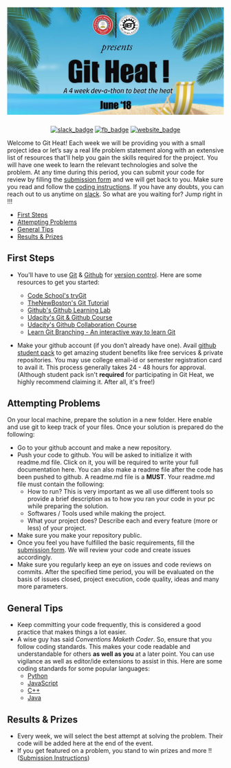 # ![Git Heat Spread](assets/githeat18.jpg)

<p align="center">
<a href='https://kutt.it/ietslack'><img src='https://img.shields.io/badge/Connect_on-Slack-3AAE84.svg?longCache=true&amp;style=for-the-badge' alt='slack_badge' referrerPolicy='no-referrer' /></a>
<a href='https://kutt.it/ietfb'><img src='https://img.shields.io/badge/Follow_On-Facebook-3C5898.svg?longCache=true&amp;style=for-the-badge' alt='fb_badge' referrerPolicy='no-referrer' /></a>
<a href='https://kutt.it/ietweb'><img src='https://img.shields.io/badge/Visit_On-Website-CF000F.svg?longCache=true&amp;style=for-the-badge' alt='website_badge' referrerPolicy='no-referrer' /></a>
</p>



Welcome to Git Heat! Each week we will be providing you with a small project idea or let’s say a real life problem statement along with an extensive list of resources that'll help you gain the skills required for the project. You will have one week to learn the relevant technologies and solve the problem. At any time during this period, you can submit your code for review by filling the [submission form](https://kutt.it/githeatsubmit) and we will get back to you. Make sure you read and follow the [coding instructions](./CODING_INSTRUCTIONS.md). If you have any doubts, you can reach out to us anytime on [slack](https://kutt.it/ietslack). So what are you waiting for? Jump right in !!!

- [First Steps](#first-steps)
- [Attempting Problems](#attempting-problems)
- [General Tips](#general-tips)
- [Results & Prizes](#results--prizes)

## First Steps

- You'll have to use [Git](https://www.youtube.com/watch?v=uhtzxPU7Bz0) & [Github](https://www.youtube.com/watch?v=w3jLJU7DT5E) for [version control](https://git-scm.com/video/what-is-version-control). Here are some resources to get you started:
    - [Code School's tryGit](https://try.github.io/)
    - [TheNewBoston's Git Tutorial](https://www.youtube.com/playlist?list=PL6gx4Cwl9DGAKWClAD_iKpNC0bGHxGhcx)
    - [Github's Github Learning Lab](https://www.youtube.com/watch?v=9S0p8YMQzsM)
    - [Udacity's Git & Github Course](https://in.udacity.com/course/how-to-use-git-and-github--ud775)
    - [Udacity's Github Collaboration Course](https://in.udacity.com/course/github-collaboration--ud456)
    - [Learn Git Branching - An interactive way to learn Git](https://learngitbranching.js.org/?demo)

- Make your github account (if you don’t already have one). Avail [github student pack](https://education.github.com/pack) to get amazing student benefits like free services & private repositories. You may use college email-id or semester registration card to avail it. This process generally takes 24 - 48 hours for approval. (Although student pack isn't **required** for participating in Git Heat, we highly recommend claiming it. After all, it's free!)

## Attempting Problems

On your local machine, prepare the solution in a new folder. Here enable and use git to keep track of your files. Once your solution is prepared do the following:

- Go to your github account and make a new repository.
- Push your code to github. You will be asked to initialize it with readme.md file. Click on it, you will be required to write your full documentation here. You can also make a readme file after the code has been pushed to github. A readme.md file is a **MUST**. Your readme.md file must contain the following:
    - How to run? This is very important as we all use different tools so provide a brief description as to how you ran your code in your pc while preparing the solution.
    - Softwares / Tools used while making the project.
    - What your project does? Describe each and every feature (more or less) of your project.
- Make sure you make your repository public.
- Once you feel you have fulfilled the basic requirements, fill the [submission form](https://kutt.it/githeatsubmit). We will review your code and create issues accordingly.
- Make sure you regularly keep an eye on issues and code reviews on commits. After the specified time period, you will be evaluated on the basis of issues closed, project execution, code quality, ideas and many more parameters.

## General Tips

- Keep committing your code frequently, this is considered a good practice that makes things a lot easier.
- A wise guy has said *Conventions Maketh Coder*. So, ensure that you follow coding standards. This makes your code readable and understandable for others **as well as you** at a later point. You can use vigilance as well as editor/ide extensions to assist in this. Here are some coding standards for some popular languages:
    - [Python](https://www.python.org/dev/peps/pep-0008/)
    - [JavaScript](https://www.w3schools.com/js/js_conventions.asp)
    - [C++](https://google.github.io/styleguide/cppguide.html)
    - [Java](https://google.github.io/styleguide/javaguide.html)

## Results & Prizes

- Every week, we will select the best attempt at solving the problem. Their code will be added here at the end of the event.
- If you get featured on a problem, you stand to win prizes and more !! ([Submission Instructions](./SUBMISSION_INSTRUCTIONS.md))

